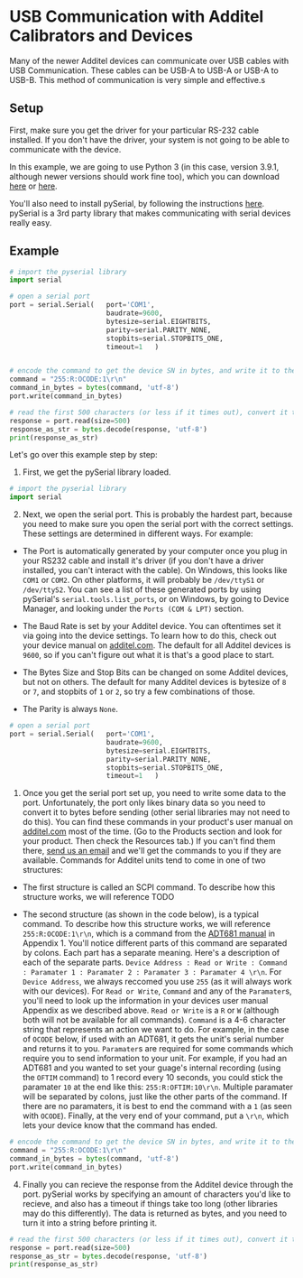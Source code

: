 # USB Communication with Additel Calibrators and Devices

Many of the newer Additel devices can communicate over USB cables with USB Communication.  These cables can be USB-A to USB-A or USB-A to USB-B.  This method of communication is very simple and effective.s

## Setup

First, make sure you get the driver for your particular RS-232 cable installed.  If you don't have the driver, your system is not going to be able to communicate with the device.

In this example, we are going to use Python 3 (in this case, version 3.9.1, although newer versions should work fine too), which you can download [here](https://www.python.org/downloads/) or [here](https://www.microsoft.com/en-us/p/python-39/9p7qfqmjrfp7).

You'll also need to install pySerial, by following the instructions [here](https://pyserial.readthedocs.io/en/latest/pyserial.html#installation).  pySerial is a 3rd party library that makes communicating with serial devices really easy.

## Example

```python
# import the pyserial library
import serial

# open a serial port
port = serial.Serial(   port='COM1',
                        baudrate=9600,
                        bytesize=serial.EIGHTBITS,
                        parity=serial.PARITY_NONE,
                        stopbits=serial.STOPBITS_ONE,
                        timeout=1   )


# encode the command to get the device SN in bytes, and write it to the device
command = "255:R:OCODE:1\r\n"
command_in_bytes = bytes(command, 'utf-8')
port.write(command_in_bytes)

# read the first 500 characters (or less if it times out), convert it to a string, and print it
response = port.read(size=500)
response_as_str = bytes.decode(response, 'utf-8')
print(response_as_str)
```

Let's go over this example step by step:

1)  First, we get the pySerial library loaded.

```python
# import the pyserial library
import serial
```

2) Next, we open the serial port.  This is probably the hardest part, because you need to make sure you open the serial port with the correct settings.  These settings are determined in different ways.  For example:

* The Port is automatically generated by your computer once you plug in your RS232 cable and install it's driver (if you don't have a driver installed, you can't interact with the cable).  On Windows, this looks like `COM1` or `COM2`.  On other platforms, it will probably be `/dev/ttyS1` or `/dev/ttyS2`.  You can see a list of these generated ports by using pySerial's `serial.tools.list_ports`, or on Windows, by going to Device Manager, and looking under the `Ports (COM & LPT)` section.

* The Baud Rate is set by your Additel device.  You can oftentimes set it via going into the device settings.  To learn how to do this, check out your device manual on [additel.com](https://www.additel.com).  The default for all Additel devices is `9600`, so if you can't figure out what it is that's a good place to start.

* The Bytes Size and Stop Bits can be changed on some Additel devices, but not on others.  The default for many Additel devices is bytesize of `8` or `7`, and stopbits of `1` or `2`, so try a few combinations of those.

* The Parity is always `None`.

```python
# open a serial port
port = serial.Serial(   port='COM1',
                        baudrate=9600,
                        bytesize=serial.EIGHTBITS,
                        parity=serial.PARITY_NONE,
                        stopbits=serial.STOPBITS_ONE,
                        timeout=1   )
```

1) Once you get the serial port set up, you need to write some data to the port.  Unfortunately, the port only likes binary data so you need to convert it to bytes before sending (other serial libraries may not need to do this).  You can find these commands in your product's user manual on [additel.com](https://www.additel.com) most of the time. (Go to the Products section and look for your product.  Then check the Resources tab.)  If you can't find them there, [send us an email](https://www.additel.com/contactus.html/) and we'll get the commands to you if they are available.  Commands for Additel units tend to come in one of two structures:

* The first structure is called an SCPI command.  To describe how this structure works, we will reference TODO

* The second structure (as shown in the code below), is a typical command. To describe how this structure works, we will reference `255:R:OCODE:1\r\n`, which is a command from the [ADT681 manual](https://www.additel.com/download/user%20manual/User%20Manual/681%20User%20Manual.pdf) in Appendix 1.  You'll notice different parts of this command are separated by colons.  Each part has a separate meaning.  Here's a description of each of the separate parts. `Device Address : Read or Write : Command : Paramater 1 : Paramater 2 : Paramater 3 : Paramater 4 \r\n`.  For `Device Address`, we always reccomed you use `255` (as it will always work with our devices).  For `Read or Write`, `Command` and any of the `Paramater`s, you'll need to look up the information in your devices user manual Appendix as we described above.  `Read or Write` is a `R` or `W` (although both will not be available for all commands).  `Command` is a 4-6 character string that represents an action we want to do.  For example, in the case of `OCODE` below, if used with an ADT681, it gets the unit's serial number and returns it to you.  `Paramater`s are required for some commands which require you to send information to your unit.  For example, if you had an ADT681 and you wanted to set your guage's internal recording (using the `OFTIM` command) to 1 record every 10 seconds, you could stick the paramater `10` at the end like this: `255:R:OFTIM:10\r\n`.  Multiple paramater will be separated by colons, just like the other parts of the command. If there are no paramaters, it is best to end the command with a `1` (as seen with `OCODE`).  Finally, at the very end of your command, put a `\r\n`, which lets your device know that the command has ended.

```python
# encode the command to get the device SN in bytes, and write it to the device
command = "255:R:OCODE:1\r\n"
command_in_bytes = bytes(command, 'utf-8')
port.write(command_in_bytes)
```

4)  Finally you can recieve the response from the Additel device through the port.  pySerial works by specifying an amount of characters you'd like to recieve, and also has a timeout if things take too long (other libraries may do this differently).  The data is returned as bytes, and you need to turn it into a string before printing it.

```python
# read the first 500 characters (or less if it times out), convert it to a string, and print it
response = port.read(size=500)
response_as_str = bytes.decode(response, 'utf-8')
print(response_as_str)
```